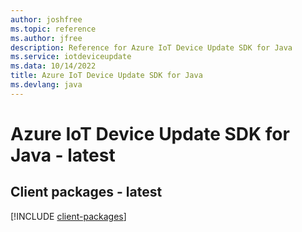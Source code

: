 ```yaml
---
author: joshfree
ms.topic: reference
ms.author: jfree
description: Reference for Azure IoT Device Update SDK for Java
ms.service: iotdeviceupdate
ms.data: 10/14/2022
title: Azure IoT Device Update SDK for Java
ms.devlang: java
---
```

# Azure IoT Device Update SDK for Java - latest

## Client packages - latest
[!INCLUDE [client-packages](iot-device-update-client-index.md)]
